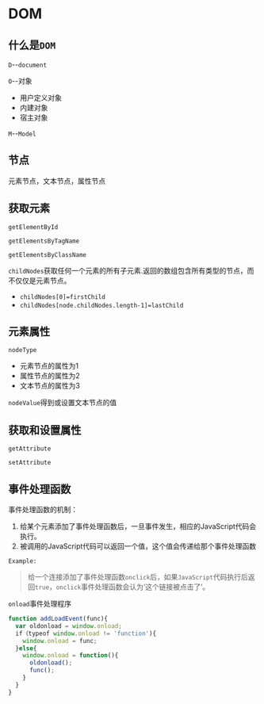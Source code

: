 # DOM

## 什么是`DOM`
`D`--`document`


`O`--对象
- 用户定义对象
- 内建对象
- 宿主对象

`M`--`Model`

## 节点

元素节点，文本节点，属性节点

## 获取元素

`getElementById`

`getElementsByTagName`

`getElementsByClassName`

`childNodes`获取任何一个元素的所有子元素.返回的数组包含所有类型的节点，而不仅仅是元素节点。
- `childNodes[0]=firstChild`
- `childNodes[node.childNodes.length-1]=lastChild`

## 元素属性

`nodeType`
- 元素节点的属性为1
- 属性节点的属性为2
- 文本节点的属性为3

`nodeValue`得到或设置文本节点的值
## 获取和设置属性
`getAttribute`

`setAttribute`

## 事件处理函数

事件处理函数的机制：

1. 给某个元素添加了事件处理函数后，一旦事件发生，相应的JavaScript代码会执行。
2. 被调用的JavaScript代码可以返回一个值，这个值会传递给那个事件处理函数

`Example:`
>给一个连接添加了事件处理函数`onclick`后，如果`JavaScript`代码执行后返回`true`，`onclick`事件处理函数会认为‘这个链接被点击了’。

`onload`事件处理程序
```javascript
function addLoadEvent(func){
  var oldonload = window.onload;
  if（typeof window.onload != 'function'){
    window.onload = func;
  }else{
    window.onload = function(){
      oldonload();
      func();
    }
  }
}
```
